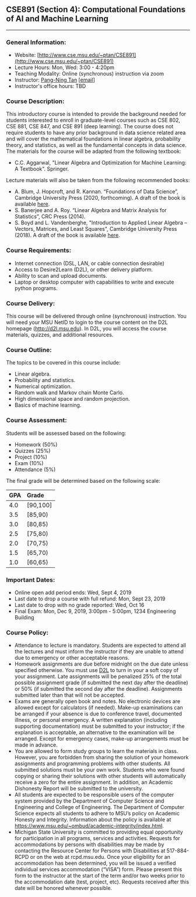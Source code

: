 ## CSE891 (Section 4): Computational Foundations of AI and Machine Learning
---

### General Information:

- Website: [http://www.cse.msu.edu/~ptan/CSE891](http://www.cse.msu.edu/~ptan/CSE891)
- Lecture Hours: Mon, Wed: 3:00 - 4:20pm
- Teaching Modality: Online (synchronous) instruction via zoom
- Instructor: [Pang-Ning Tan](http://www.cse.msu.edu/~ptan) [[email](mailto:ptan@msu.edu)]
- Instructor's office hours: TBD

### Course Description: 
This introductory course is intended to provide the background needed for students interested to enroll in graduate-level courses such as CSE 802, CSE 881, CSE 847, and CSE 891 (deep learning). The course does not require students to have any prior background in data science related area and will cover the mathematical foundations in linear algebra, probability theory, and statistics, as well as the fundamental concepts in data science. The materials for the course will be adapted from the following textbook:
- C.C. Aggarwal, "Linear Algebra and Optimization for Machine Learning: A Textbook". Springer.  

Lecture materials will also be taken from the following recommended books: 
- A. Blum, J. Hopcroft, and R. Kannan. “Foundations of Data Science”, Cambridge University Press (2020, forthcoming). A draft of the book is available [here](https://www.cs.cornell.edu/jeh/book.pdf).
- S. Banerjee and A. Roy. “Linear Algebra and Matrix Analysis for Statistics”, CRC Press (2014).
- S. Boyd and L. Vandenberghe, "Introduction to Applied Linear Algebra – Vectors, Matrices, and Least Squares", Cambridge University Press (2018). A draft of the book is available [here](http://vmls-book.stanford.edu/).

### Course Requirements:
-	Internet connection (DSL, LAN, or cable connection desirable)
-	Access to Desire2Learn (D2L), or other delivery platform.
-	Ability to scan and upload documents.
-	Laptop or desktop computer with capabilities to write and execute python programs. 

### Course Delivery:
This course will be delivered through online (synchronous) instruction. You will need your MSU NetID to login to the course content on the D2L homepage (http://d2l.msu.edu). In D2L, you will access the course materials, quizzes, and additional resources. 

### Course Outline: 
The topics to be covered in this course include:
- Linear algebra.
- Probability and statistics.
- Numerical optimization.
- Random walk and Markov chain Monte Carlo.
- High dimensional space and random projection.
- Basics of machine learning.

### Course Assessment:
Students will be assessed based on the following:
- Homework (50%)
- Quizzes (25%)
- Project (10%)
- Exam (10%)
- Attendance (5%)

The final grade will be determined based on the following scale:

| GPA |   Grade  |
|-----|:---------|
| 4.0 | [90,100] |
| 3.5 | [85,90)  |
| 3.0 | [80,85)  |
| 2.5 | [75,80)  |
| 2.0 | [70,75)  |
| 1.5 | [65,70)  |
| 1.0 | [60,65)  |

### Important Dates:
- Online open add period ends: Wed, Sept 4, 2019
- Last date to drop a course with full refund: Mon, Sept 23, 2019
- Last date to drop with no grade reported: Wed, Oct 16
- Final Exam: Mon, Dec 9, 2019, 3:00pm - 5:00pm, 1234 Engineering Building 

### Course Policy:

- Attendance to lecture is mandatory. Students are expected to attend all the lectures and must inform the instructor if they are unable to attend due to emergency or other acceptable reasons.
- Homework assignments are due before midnight on the due date unless specified otherwise.  You must use [D2L](http://d2l.msu.edu) to turn in your a soft copy of your assignment. Late assignments will be penalized 25% of the total possible assignment grade (if submitted the next day after the deadline) or 50% (if submitted the second day after the deadline). Assignments submitted later than that will not be accepted.
- Exams are generally open book and notes. No electronic devices are allowed except for calculators (if needed). Make-up examinations can be arranged if your absence is due to conference travel, documented illness, or personal emergency. A written explanation (including supporting documentation) must be submitted to your instructor; if the explanation is acceptable, an alternative to the examination will be arranged. Except for emergency cases, make-up arrangements must be made in advance. 
- You are allowed to form study groups to learn the materials in class. However, you are forbidden from sharing the solution of your homework assignments and programming problems with other students. All submitted solutions must be your own work. Students who were found copying or sharing their solutions with other students will automatically receive a zero for the entire assignment. In addition, an Academic Dishonesty Report will be submitted to the university.
- All students are expected to be responsible users of the computer system provided by the Department of Computer Science and Engineering and College of Engineering. The Department of Computer Science expects all students to adhere to MSU’s policy on Academic Honesty and Integrity. Information about the policy is available at https://www.msu.edu/~ombud/academic-integrity/index.html.  
- Michigan State University is committed to providing equal opportunity for participation in all programs, services and activities. Requests for accommodations by persons with disabilities may be made by contacting the Resource Center for Persons with Disabilities at 517-884-RCPD or on the web at rcpd.msu.edu. Once your eligibility for an accommodation has been determined, you will be issued a verified individual services accommodation (“VISA”) form. Please present this form to the instructor at the start of the term and/or two weeks prior to the accommodation date (test, project, etc). Requests received after this date will be honored whenever possible.
